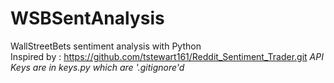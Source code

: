 # WSBSentAnalysis
WallStreetBets sentiment analysis with Python  
Inspired by : https://github.com/tstewart161/Reddit_Sentiment_Trader.git
*API Keys are in keys.py which are '.gitignore'd*
